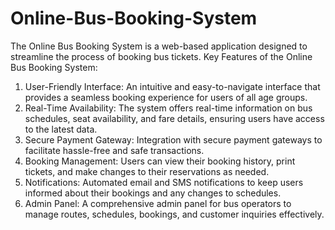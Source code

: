 # Online-Bus-Booking-System
The Online Bus Booking System is a web-based application designed to streamline the process of booking bus tickets.
Key Features of the Online Bus Booking System:
1.	User-Friendly Interface: An intuitive and easy-to-navigate interface that provides a seamless booking experience for users of all age groups.
2.	Real-Time Availability: The system offers real-time information on bus schedules, seat availability, and fare details, ensuring users have access to the latest data.
3.	Secure Payment Gateway: Integration with secure payment gateways to facilitate hassle-free and safe transactions.
4.	Booking Management: Users can view their booking history, print tickets, and make changes to their reservations as needed.
5.	Notifications: Automated email and SMS notifications to keep users informed about their bookings and any changes to schedules.
6.	Admin Panel: A comprehensive admin panel for bus operators to manage routes, schedules, bookings, and customer inquiries effectively.
